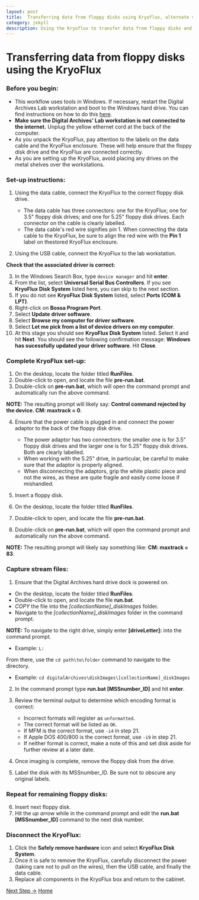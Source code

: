 ```yaml
---
layout: post
title:  Transferring data from floppy disks using Kryoflux, alternate version
category: jekyll 
description: Using the Kryoflux to transfer data from floppy disks and scripts! 
---
```


# Transferring data from floppy disks using the KryoFlux

### Before you begin:

* This workflow uses tools  in Windows. If necessary, restart the Digital Archives Lab workstation and boot to the Windows hard drive. You can find instructions on how to do this [here](https://bedwards254.github.io/testBDBC/jekyll/2019/01/22/BC-Windows-Switch.html).
* **Make sure the Digital Archives' Lab workstation is not connected to the internet.** Unplug the yellow ethernet cord at the back of the computer.
* As you unpack the KryoFlux, pay attention to the labels on the data cable and the KryoFlux enclosure. These will help ensure that the floppy disk drive and the KryoFlux are connected correctly.
* As you are setting up the KryoFlux, avoid placing any drives on the metal shelves over the workstations.

### Set-up instructions:

1. Using the data cable, connect the KryoFlux to the correct floppy disk drive.

   - The data cable has three connectors: one for the KryoFlux; one for 3.5" floppy disk drives; and one for 5.25" floppy disk drives. Each connector on the cable is clearly labelled.
    - The data cable's red wire signifies pin 1. When connecting the data cable to the KryoFlux, be sure to align the red wire with the **Pin 1** label on thestored KryoFlux enclosure.
  
2. Using the USB cable, connect the KryoFlux to the lab workstation.

**Check that the associated driver is correct:**

3. In the Windows Search Box, type `device manager` and hit **enter**.
4. From the list, select **Universal Serial Bus Controllers**. If you see **KryoFlux Disk System** listed here, you can skip to the next section.
5. If you do not see **KryoFlux Disk System** listed, select **Ports (COM & LPT)**.
6. Right-click on **Bossa Program Port**.
7. Select **Update driver software**.
8. Select **Browse my computer for driver software**.
9. Select **Let me pick from a list of device drivers on my computer**.
10. At this stage you should see **KryoFlux Disk System** listed. Select it and hit **Next**. You should see the following confirmation message: **Windows has sucessfully updated your driver software**. Hit **Close**.

### Complete KryoFlux set-up:
1. On the desktop, locate the folder titled **RunFiles**. 
2. Double-click to open, and locate the file **pre-run.bat**. 
3. Double-click on **pre-run.bat**, which will open the command prompt and automatically run the above command.

**NOTE:** The resulting prompt will likely say: **Control command rejected by the device. CM: maxtrack = 0**.

4. Ensure that the power cable is plugged in and connect the power adaptor to the back of the floppy disk drive.

    - The power adaptor has two connectors: the smaller one is for 3.5" floppy disk drives and the larger one is for 5.25" floppy disk drives. Both are clearly labelled.
    - When working with the 5.25" drive, in particular, be careful to make sure that the adaptor is properly aligned.
    - When disconnecting the adaptors, grip the white plastic piece and not the wires, as these are quite fragile and easily come loose if mishandled.
  
5. Insert a floppy disk.
6. On the desktop, locate the folder titled **RunFiles**. 
7. Double-click to open, and locate the file **pre-run.bat**. 
8. Double-click on **pre-run.bat**, which will open the command prompt and automatically run the above command. 

**NOTE:** The resulting prompt will likely say something like: **CM: maxtrack = 83**.

### Capture stream files:

1. Ensure that the Digital Archives hard drive dock is powered on.
* On the desktop, locate the folder titled **RunFiles**. 
* Double-click to open, and locate the file **run.bat**. 
* *COPY* the file into the *[collectionName]_diskImages* folder. 
* Navigate to the *[collectionName]_diskImages* folder in the command prompt.

**NOTE:** To navigate to the right drive, simply enter **[driveLetter]:** into the command prompt. 
* Example: ```L:```

From there, use the ```cd path\to\folder``` command to navigate to the directory. 
* Example: ```cd digitalArchives\diskImages\[collectionName]_diskImages``` 

2. In the command prompt type **run.bat [MSSnumber_ID]** and hit **enter**. 

3. Review the terminal output to determine which encoding format is correct:

    - Incorrect formats will register as ``unformatted``.
    - The correct format will be listed as ``OK``.
    - If MFM is the correct format, use ``-i4`` in step 21.
    - If Apple DOS 400/800 is the correct format, use ``-i9`` in step 21.
    - If neither format is correct, make a note of this and set disk aside for further review at a later date.
    
4. Once imaging is complete, remove the floppy disk from the drive.
5. Label the disk with its MSSnumber\_ID. Be sure not to obscure any original labels.

### Repeat for remaining floppy disks:

6. Insert next floppy disk.
7. Hit the *up arrow* while in the command prompt and edit the **run.bat [MSSnumber_ID]** command to the next disk number.

### Disconnect the KryoFlux:

1. Click the **Safely remove hardware** icon and select **KryoFlux Disk System**.
2. Once it is safe to remove the KryoFlux, carefully disconnect the power (taking care not to pull on the wires), then the USB cable, and finally the data cable.
3. Replace all components in the KryoFlux box and return to the cabinet.

[Next Step ->](https://bedwards254.github.io/testBDBC/jekyll/2019/01/22/img-migration.html)
[Home](https://bedwards254.github.io/testBDBC/jekyll/2019/01/30/welcome-BDBC.htmll)
